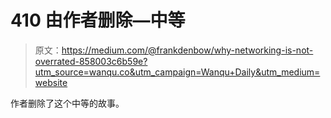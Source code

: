 # 410 由作者删除—中等

> 原文：<https://medium.com/@frankdenbow/why-networking-is-not-overrated-858003c6b59e?utm_source=wanqu.co&utm_campaign=Wanqu+Daily&utm_medium=website>

作者删除了这个中等的故事。